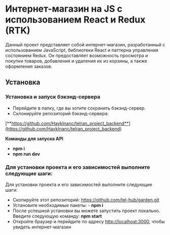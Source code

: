 # Интернет-магазин на JS с использованием React и Redux (RTK)

Данный проект представляет собой интернет-магазин, разработанный с использованием JavaScript, библиотеки React и паттерна управления состоянием Redux. Он предоставляет возможность просмотра и покупки товаров, добавления и удаления их из корзины, а также оформления заказов.

## Установка

### Установка и запуск бэкэнд-сервера

- Перейдите в папку, где вы хотите сохранить бэкэнд-сервер.
- Склонируйте репозиторий бэкэнд-сервера:

[**https://github.com/HaykInanc/telran_project_backend**](https://github.com/HaykInanc/telran_project_backend)

**Команды для запуска API**

- **npm i**
- **npm run dev**

### Для установки проекта и его зависимостей выполните следующие шаги:

Для установки проекта и его зависимостей выполните следующие шаги:

- Скопируйте этот репозиторий: https://github.com/tel-hub/garden.git
- Установите необходимые пакеты: - **npm i**
- После успешной установки вы можете запустить проект локально. Введите следующую команду: **npm start**
- Откройте браузер и перейдите по адресу [http://localhost:3000](http://localhost:3000/), чтобы увидеть интернет-магазин
